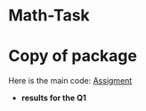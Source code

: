 # Math-Task

# Copy of package

Here is the main code:
[Assigment](https://github.com/Jankoetf/Math-Task/blob/main/BeeCool_Math_Assignment.ipynb)


- **results for the Q1**

